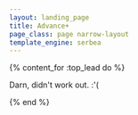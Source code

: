 ```yaml
---
layout: landing_page
title: Advance+
page_class: page narrow-layout
template_engine: serbea
---
```


{% content_for :top_lead do %}

  Darn, didn't work out. :'(

{% end %}